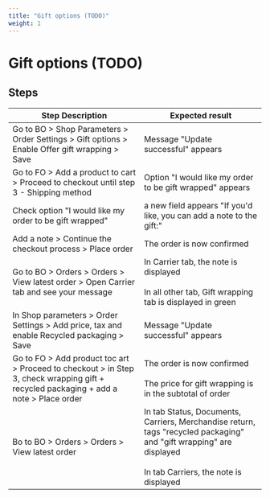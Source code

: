 ```yaml
---
title: "Gift options (TODO)"
weight: 1
---
```


# Gift options (TODO)
## Steps
| Step Description | Expected result |
| ----- | ----- |
| Go to BO > Shop Parameters > Order Settings > Gift options > Enable Offer gift wrapping > Save | Message "Update successful" appears |
| Go to FO > Add a product to cart > Proceed to checkout until step 3 - Shipping method | Option "I would like my order to be gift wrapped" appears |
| Check option "I would like my order to be gift wrapped" | a new field appears "If you'd like, you can add a note to the gift:" |
| Add a note > Continue the checkout process > Place order | The order is now confirmed |
| Go to BO > Orders > Orders > View latest order > Open Carrier tab and see your message | In Carrier tab, the note is displayed<br><br>In all other tab, Gift wrapping tab is displayed in green |
| In Shop parameters > Order Settings > Add price, tax and enable Recycled packaging > Save | Message "Update successful" appears |
| Go to FO > Add product toc art > Proceed to checkout > in Step 3, check wrapping gift + recycled packaging + add a note > Place order | The order is now confirmed<br><br>The price for gift wrapping is in the subtotal of order |
| Bo to BO > Orders > Orders > View latest order | In tab Status, Documents, Carriers, Merchandise return, tags "recycled packaging" and "gift wrapping" are displayed<br><br>In tab Carriers, the note is displayed |
